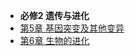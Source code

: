 <!-- /bio-qbank/_sidebar.md -->

-   **必修2 遗传与进化**
  - [第5章 基因突变及其他变异](/two/ch5-gene-mutation-other-variations)
  - [第6章 生物的进化](/two/ch6-biological-evolution)


